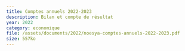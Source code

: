 ```yaml
---
title: Comptes annuels 2022-2023
description: Bilan et compte de résultat
year: 2022
category: economique
file: /assets/documents/2022/noesya-comptes-annuels-2022-2023.pdf
size: 557ko
---
```

